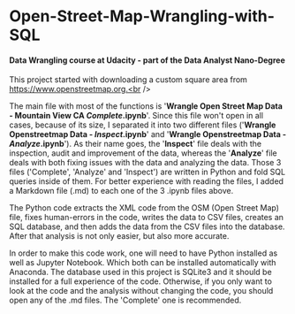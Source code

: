 # Open-Street-Map-Wrangling-with-SQL
#### Data Wrangling course at Udacity - part of the Data Analyst Nano-Degree
This project started with downloading a custom square area from https://www.openstreetmap.org.<br />

The main file with most of the functions is '<b>Wrangle Open Street Map Data - Mountain View CA <i>Complete</i>.ipynb</b>'. Since this file won't open in all cases, because of its size, I separated it into two different files ('<b>Wrangle Openstreetmap Data - <i>Inspect</i>.ipynb</b>' and '<b>Wrangle Openstreetmap Data - <i>Analyze</i>.ipynb</b>'). As their name goes, the '<b>Inspect</b>' file deals with the inspection, audit and improvement of the data, whereas the '<b>Analyze</b>' file deals with both fixing issues with the data and analyzing the data. Those 3 files ('Complete', 'Analyze' and 'Inspect') are written in Python and fold SQL queries inside of them. For better experience with reading the files, I added a Markdown file (.md) to each one of the 3 .ipynb files above.<br />

The Python code extracts the XML code from the OSM (Open Street Map) file, fixes human-errors in the code, writes the data to CSV files, creates an SQL database, and then adds the data from the CSV files into the database. After that analysis is not only easier, but also more accurate.<br />

In order to make this code work, one will need to have Python installed as well as Jupyter Notebook. Which both can be installed automatically with Anaconda. The database used in this project is SQLite3 and it should be installed for a full experience of the code. Otherwise, if you only want to look at the code and the analysis without changing the code, you should open any of the .md files. The 'Complete' one is recommended.
